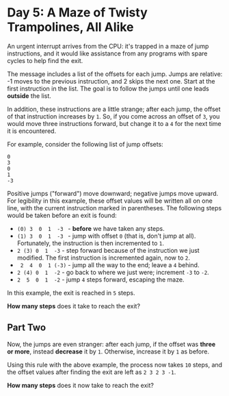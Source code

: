 # Day 5: A Maze of Twisty Trampolines, All Alike

An urgent interrupt arrives from the CPU: it's trapped in a maze of jump instructions, and it would like assistance from any programs with spare cycles to help find the exit.

The message includes a list of the offsets for each jump. Jumps are relative: -1 moves to the previous instruction, and 2 skips the next one. Start at the first instruction in the list. The goal is to follow the jumps until one leads **outside** the list.

In addition, these instructions are a little strange; after each jump, the offset of that instruction increases by `1`. So, if you come across an offset of `3`, you would move three instructions forward, but change it to a `4` for the next time it is encountered.

For example, consider the following list of jump offsets:

```
0
3
0
1
-3
```

Positive jumps ("forward") move downward; negative jumps move upward. For legibility in this example, these offset values will be written all on one line, with the current instruction marked in parentheses. The following steps would be taken before an exit is found:

- `(0) 3  0  1  -3 ` - **before** we have taken any steps.
- `(1) 3  0  1  -3 ` - jump with offset `0` (that is, don't jump at all). Fortunately, the instruction is then incremented to `1`.
- ` 2 (3) 0  1  -3 ` - step forward because of the instruction we just modified. The first instruction is incremented again, now to `2`.
- ` 2  4  0  1 (-3)` - jump all the way to the end; leave a `4` behind.
- ` 2 (4) 0  1  -2 ` - go back to where we just were; increment `-3` to `-2`.
- ` 2  5  0  1  -2 ` - jump `4` steps forward, escaping the maze.

In this example, the exit is reached in `5` steps.

**How many steps** does it take to reach the exit?

## Part Two

Now, the jumps are even stranger: after each jump, if the offset was **three or more**, instead **decrease** it by `1`. Otherwise, increase it by `1` as before.

Using this rule with the above example, the process now takes `10` steps, and the offset values after finding the exit are left as `2 3 2 3 -1`.

**How many steps** does it now take to reach the exit?
